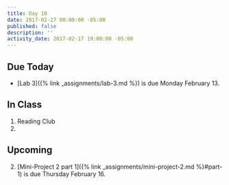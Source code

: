 ```yaml
---
title: Day 10
date: 2017-02-27 00:00:00 -05:00
published: false
description: ''
activity_date: 2017-02-17 19:00:00 -05:00
---
```


## Due Today

* [Lab 3]({% link _assignments/lab-3.md %}) is due Monday February 13.

## In Class

1. Reading Club
2.


## Upcoming

2. [Mini-Project 2 part 1]({% link _assignments/mini-project-2.md %}#part-1) is due Thursday February 16.
